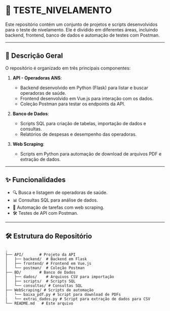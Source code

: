# 🧪 TESTE_NIVELAMENTO

Este repositório contém um conjunto de projetos e scripts desenvolvidos para o teste de nivelamento. Ele é dividido em diferentes áreas, incluindo backend, frontend, banco de dados e automação de testes com Postman.

---

## 📝 Descrição Geral

O repositório é organizado em três principais componentes:

1. **API - Operadoras ANS**:
   - Backend desenvolvido em Python (Flask) para listar e buscar operadoras de saúde.
   - Frontend desenvolvido em Vue.js para interação com os dados.
   - Coleção Postman para testar os endpoints da API.

2. **Banco de Dados**:
   - Scripts SQL para criação de tabelas, importação de dados e consultas.
   - Relatórios de despesas e desempenho das operadoras.

3. **Web Scraping**:
   - Scripts em Python para automação de download de arquivos PDF e extração de dados.

---

## ✨ Funcionalidades

- 🔍 Busca e listagem de operadoras de saúde.
- 📊 Consultas SQL para análise de dados.
- 🤖 Automação de tarefas com web scraping.
- 🛠️ Testes de API com Postman.

---

## 🛠️ Estrutura do Repositório

```
.
├── API/       # Projeto da API
│   ├── backend/  # Backend em Flask
│   ├── frontend/ # Frontend em Vue.js
│   └── postman/  # Coleção Postman
├── BD/        # Banco de Dados
│   ├── dados/    # Arquivos CSV para importação
│   ├── scripts/  # Scripts SQL
│   └── consultas/ # Consultas SQL
├── WebScraping/ # Scripts de automação
│   └── baixa_pdf.py # Script para download de PDFs
|   └── extrai_dados.py # Script para extração de dados para CSV
└── README.md   # Este arquivo
```
